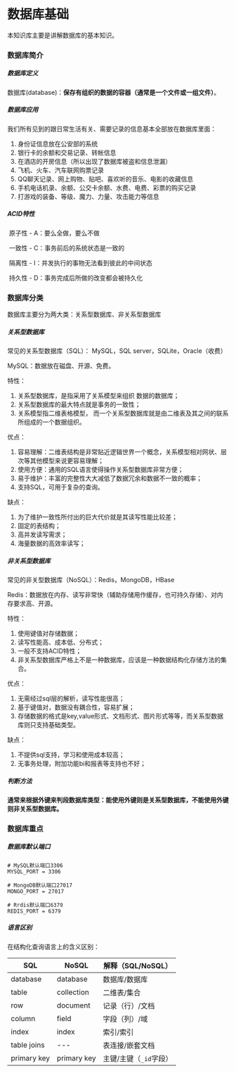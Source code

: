# 数据库基础

本知识库主要是讲解数据库的基本知识。

### 数据库简介

##### 数据库定义

数据库(database)：**保存有组织的数据的容器（通常是一个文件或一组文件）**。

##### 数据库应用

我们所有见到的跟日常生活有关、需要记录的信息基本全部放在数据库里面：

1. 身份证信息放在公安部的系统
2. 银行卡的余额和交易记录、转帐信息
3. 在酒店的开房信息（所以出现了数据库被盗和信息泄漏）
4. 飞机、火车、汽车联网购票记录
5. QQ聊天记录、网上购物、贴吧、喜欢听的音乐、电影的收藏信息
6. 手机电话机录、余额、公交卡余额、水费、电费、彩票的购买记录
7. 打游戏的装备、等级、魔力、力量、攻击能力等信息

##### ACID特性

​	原子性 - A：要么全做，要么不做

​	一致性 - C：事务前后的系统状态是一致的

​	隔离性 - I：并发执行的事物无法看到彼此的中间状态

​	持久性 - D：事务完成后所做的改变都会被持久化

### 数据库分类

数据库主要分为两大类：关系型数据库、非关系型数据库

##### 关系型数据库

常见的关系型数据库（SQL）： MySQL，SQL server，SQLite，Oracle（收费）

MySQL：数据放在磁盘、开源、免费。

特性：

1. 关系型数据库，是指采用了关系模型来组织 数据的数据库； 
2. 关系型数据库的最大特点就是事务的一致性；
3. 关系模型指二维表格模型， 而一个关系型数据库就是由二维表及其之间的联系所组成的一个数据组织。

优点：

1. 容易理解：二维表结构是非常贴近逻辑世界一个概念，关系模型相对网状、层次等其他模型来说更容易理解；
2. 使用方便：通用的SQL语言使得操作关系型数据库非常方便；
3. 易于维护：丰富的完整性大大减低了数据冗余和数据不一致的概率；
4. 支持SQL，可用于复杂的查询。

缺点：

1. 为了维护一致性所付出的巨大代价就是其读写性能比较差；
2. 固定的表结构；
3. 高并发读写需求；
4. 海量数据的高效率读写；

##### 非关系型数据库

常见的非关型数据库（NoSQL）：Redis，MongoDB，HBase

Redis：数据放在内存、读写非常快（辅助存储用作缓存，也可持久存储）、对内存要求高、开源。

特性：

1. 使用键值对存储数据； 
2. 读写性能高、成本低、分布式； 
3. 一般不支持ACID特性； 
4. 非关系型数据库严格上不是一种数据库，应该是一种数据结构化存储方法的集合。

优点：

1. 无需经过sql层的解析，读写性能很高； 
2. 基于键值对，数据没有耦合性，容易扩展； 
3. 存储数据的格式是key,value形式、文档形式、图片形式等等，而关系型数据库则只支持基础类型。

缺点：

1. 不提供sql支持，学习和使用成本较高；
2. 无事务处理，附加功能bi和报表等支持也不好；

##### 判断方法

**通常来根据外键来判段数据库类型：能使用外键则是关系型数据库，不能使用外键则非关系型数据库。**

### 数据库重点

##### 数据库默认端口

```
# MySQL默认端口3306
MYSQL_PORT = 3306

# MongoDB默认端口27017
MONGO_PORT = 27017

# Rrdis默认端口6379
REDIS_PORT = 6379
```

##### 语言区别

在结构化查询语言上的含义区别：

| SQL         | NoSQL       | 解释（SQL/NoSQL）      |
| ----------- | ----------- | ---------------------- |
| database    | database    | 数据库/数据库          |
| table       | collection  | 二维表/集合            |
| row         | document    | 记录（行）/文档        |
| column      | field       | 字段（列）/域          |
| index       | index       | 索引/索引              |
| table joins | ---         | 表连接/嵌套文档        |
| primary key | primary key | 主键/主键（`_id`字段） |
